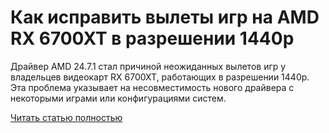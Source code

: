 # Как исправить вылеты игр на AMD RX 6700XT в разрешении 1440p



Драйвер AMD 24.7.1 стал причиной неожиданных вылетов игр у владельцев видеокарт RX 6700XT, работающих в разрешении 1440p. Эта проблема указывает на несовместимость нового драйвера с некоторыми играми или конфигурациями систем.

[Читать статью полностью](https://xyberbara.com/gaming/amd-rx-6700xt/)
